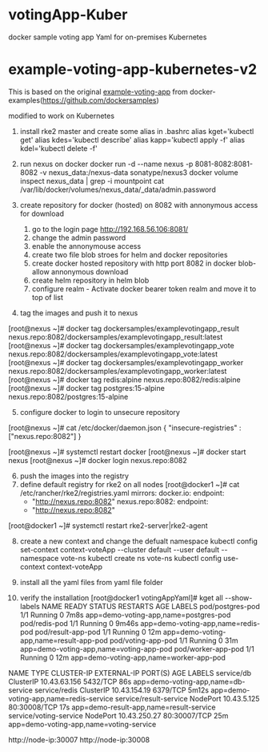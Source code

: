 # votingApp-Kuber
docker sample voting app Yaml for on-premises Kubernetes
# example-voting-app-kubernetes-v2

This is based on the original [example-voting-app](https://github.com/dockersamples/example-voting-app) from docker-examples(https://github.com/dockersamples)

modified to work on Kubernetes

1) install rke2 master and create some alias in .bashrc
alias kget='kubectl get'
alias kdes='kubectl describe'
alias kapp='kubectl apply -f'
alias kdel='kubectl delete -f'

2) run nexus on docker 
	docker run -d --name nexus -p 8081-8082:8081-8082 -v nexus_data:/nexus-data sonatype/nexus3
	docker volume inspect nexus_data | grep -i mountpoint
	cat /var/lib/docker/volumes/nexus_data/_data/admin.password
	
3) create repository for docker (hosted) on 8082 with annonymous access for download
	1) go to the login page 	http://192.168.56.106:8081/
	2) change the admin password
	3) enable the annonymouse access
	4) create two file blob stroes for helm and docker repositories
	5) create docker hosted repository with http port 8082 in docker blob- allow annonymous download
	6) create helm repository in helm blob 
	7) configure realm - Activate docker bearer token realm and move it to top of list
4) tag the images and push it to nexus

[root@nexus ~]# docker tag dockersamples/examplevotingapp_result nexus.repo:8082/dockersamples/examplevotingapp_result:latest
[root@nexus ~]# docker tag dockersamples/examplevotingapp_vote nexus.repo:8082/dockersamples/examplevotingapp_vote:latest
[root@nexus ~]# docker tag dockersamples/examplevotingapp_worker nexus.repo:8082/dockersamples/examplevotingapp_worker:latest
[root@nexus ~]# docker tag redis:alpine nexus.repo:8082/redis:alpine
[root@nexus ~]# docker tag postgres:15-alpine nexus.repo:8082/postgres:15-alpine

5) configure docker to login to unsecure repository

[root@nexus ~]# cat /etc/docker/daemon.json
{
  "insecure-registries" : ["nexus.repo:8082"]
}

[root@nexus ~]# systemctl restart docker
[root@nexus ~]# docker start nexus
[root@nexus ~]# docker login nexus.repo:8082

6) push the images into the registry
7) define default registry for rke2 on all nodes
[root@docker1 ~]# cat /etc/rancher/rke2/registries.yaml
mirrors:
  docker.io:
    endpoint:
      - "http://nexus.repo:8082"
  nexus.repo:8082:
    endpoint:
      - "http://nexus.repo:8082"

[root@docker1 ~]# systemctl restart rke2-server|rke2-agent

8) create a new context and change the defualt namespace
	kubectl config set-context context-voteApp --cluster default --user default --namespace vote-ns
  	kubectl create ns vote-ns
	kubectl config use-context context-voteApp
9) install all the yaml files from yaml file folder

10) verify the installation 
[root@docker1 votingAppYaml]# kget all  --show-labels
NAME                 READY   STATUS    RESTARTS   AGE     LABELS
pod/postgres-pod     1/1     Running   0          7m8s    app=demo-voting-app,name=postgres-pod
pod/redis-pod        1/1     Running   0          9m46s   app=demo-voting-app,name=redis-pod
pod/result-app-pod   1/1     Running   0          12m     app=demo-voting-app,name=result-app-pod
pod/voting-app-pod   1/1     Running   0          31m     app=demo-voting-app,name=voting-app-pod
pod/worker-app-pod   1/1     Running   0          12m     app=demo-voting-app,name=worker-app-pod

NAME                     TYPE        CLUSTER-IP     EXTERNAL-IP   PORT(S)        AGE     LABELS
service/db               ClusterIP   10.43.63.156   <none>        5432/TCP       86s     app=demo-voting-app,name=db-service
service/redis            ClusterIP   10.43.154.19   <none>        6379/TCP       5m12s   app=demo-voting-app,name=redis-service
service/result-service   NodePort    10.43.5.125    <none>        80:30008/TCP   17s     app=demo-result-app,name=result-service
service/voting-service   NodePort    10.43.250.27   <none>        80:30007/TCP   25m     app=demo-voting-app,name=voting-service

http://node-ip:30007
http://node-ip:30008

